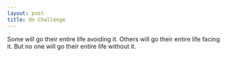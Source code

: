 ```yaml
---
layout: post
title: On Challenge
---
```


Some will go their entire life avoiding it. Others will go their entire life facing it. But no one will go their entire life without it.